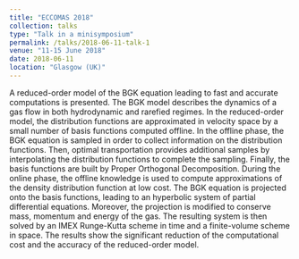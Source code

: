 ```yaml
---
title: "ECCOMAS 2018"
collection: talks
type: "Talk in a minisymposium"
permalink: /talks/2018-06-11-talk-1
venue: "11-15 June 2018"
date: 2018-06-11
location: "Glasgow (UK)"
---
```

A reduced-order model of the BGK equation leading to fast and accurate computations is presented. The BGK model describes the dynamics of a gas flow in both hydrodynamic and rarefied regimes. In the reduced-order model, the distribution functions are approximated in velocity space by a small number of basis functions computed offline. In the offline phase, the BGK equation is sampled in order to collect information on the distribution functions. Then, optimal transportation provides additional samples by interpolating the distribution functions to complete the sampling. Finally, the basis functions are built by Proper Orthogonal Decomposition. During the online phase, the offline knowledge is used to compute approximations of the density distribution function at low cost. The BGK equation is projected onto the basis functions, leading to an hyperbolic system of partial differential equations. Moreover, the projection is modified to conserve mass, momentum and energy of the gas. The resulting system is then solved by an IMEX Runge-Kutta scheme in time and a finite-volume scheme in space. The results show the significant reduction of the computational cost and the accuracy of the reduced-order model.
